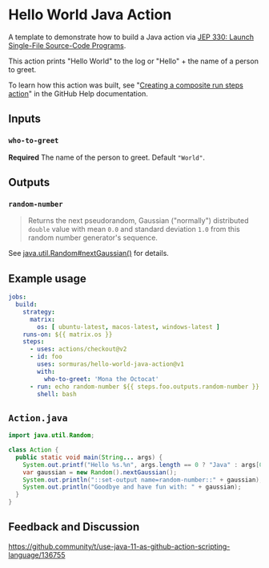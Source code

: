 # Hello World Java Action
A template to demonstrate how to build a Java action via [JEP 330: Launch Single-File Source-Code Programs](https://openjdk.java.net/jeps/330).

This action prints "Hello World" to the log or "Hello" + the name of a person to greet.

To learn how this action was built, see "[Creating a composite run steps action](https://docs.github.com/en/free-pro-team@latest/actions/creating-actions/creating-a-composite-run-steps-action)" in the GitHub Help documentation.

## Inputs

### `who-to-greet`

**Required** The name of the person to greet. Default `"World"`.

## Outputs

### `random-number`

> Returns the next pseudorandom, Gaussian ("normally") distributed
> `double` value with mean `0.0` and standard deviation `1.0` from
> this random number generator's sequence.

See [java.util.Random#nextGaussian()](https://docs.oracle.com/en/java/javase/11/docs/api/java.base/java/util/Random.html#nextGaussian()) for details.

## Example usage

```yaml
jobs:
  build:
    strategy:
      matrix:
        os: [ ubuntu-latest, macos-latest, windows-latest ]
    runs-on: ${{ matrix.os }}
    steps:
      - uses: actions/checkout@v2
      - id: foo
        uses: sormuras/hello-world-java-action@v1
        with:
          who-to-greet: 'Mona the Octocat'
      - run: echo random-number ${{ steps.foo.outputs.random-number }}
        shell: bash
```

## `Action.java`

```java
import java.util.Random;

class Action {
  public static void main(String... args) {
    System.out.printf("Hello %s.%n", args.length == 0 ? "Java" : args[0]);
    var gaussian = new Random().nextGaussian();
    System.out.println("::set-output name=random-number::" + gaussian);
    System.out.println("Goodbye and have fun with: " + gaussian);
  }
}
```

## Feedback and Discussion

https://github.community/t/use-java-11-as-github-action-scripting-language/136755
